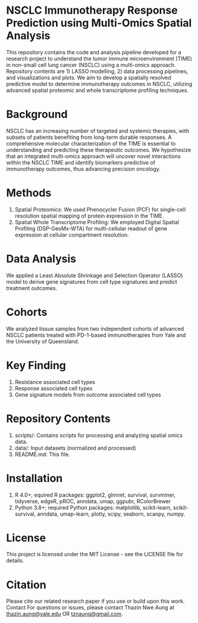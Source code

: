 # NSCLC Immunotherapy Response Prediction using Multi-Omics Spatial Analysis
This repository contains the code and analysis pipeline developed for a research project to understand the tumor immune microenvironment (TIME) in non-small cell lung cancer (NSCLC) using a multi-omics approach. Repository contents are 1) LASSO modelling, 2) data processing pipelines, and visualizations and plots. We aim to develop a spatially resolved predictive model to determine immunotherapy outcomes in NSCLC, utilizing advanced spatial proteomic and whole transcriptome profiling techniques.
# Background
NSCLC has an increasing number of targeted and systemic therapies, with subsets of patients benefiting from long-term durable responses. A comprehensive molecular characterization of the TIME is essential to understanding and predicting these therapeutic outcomes. We hypothesize that an integrated multi-omics approach will uncover novel interactions within the NSCLC TIME and identify biomarkers predictive of immunotherapy outcomes, thus advancing precision oncology.
# Methods
1. Spatial Proteomics: We used Phenocycler Fusion (PCF) for single-cell resolution spatial mapping of protein expression in the TIME.
2. Spatial Whole Transcriptome Profiling: We employed Digital Spatial Profiling (DSP-GeoMx-WTA) for multi-cellular readout of gene expression at cellular compartment resolution.
# Data Analysis
We applied a Least Absolute Shrinkage and Selection Operator (LASSO) model to derive gene signatures from cell type signatures and predict treatment outcomes.
# Cohorts
We analyzed tissue samples from two independent cohorts of advanced NSCLC patients treated with PD-1-based immunotherapies from Yale and the University of Queensland.
# Key Finding
1. Resistance associated cell types
2. Response associated cell types
3. Gene signature models from outcome associated cell types
# Repository Contents
1. scripts/: Contains scripts for processing and analyzing spatial omics data.
2. data/: Input datasets (normalized and processed)
3. README.md: This file.
# Installation
1. R 4.0+; equired R packages: ggplot2, glmnet, survival, survminer, tidyverse, edgeR, pROC, anndata, umap, ggpubr, RColorBrewer
2. Python 3.8+; required Python packages: matplotlib, scikit-learn, scikit-survival, anndata, umap-learn, plotly, scipy, seaborn, scanpy, numpy.
# License
This project is licensed under the MIT License - see the LICENSE file for details.
# Citation
Please cite our related research paper if you use or build upon this work.
Contact
For questions or issues, please contact Thazin Nwe Aung at thazin.aung@yale.edu OR tznaung@gmail.com.

